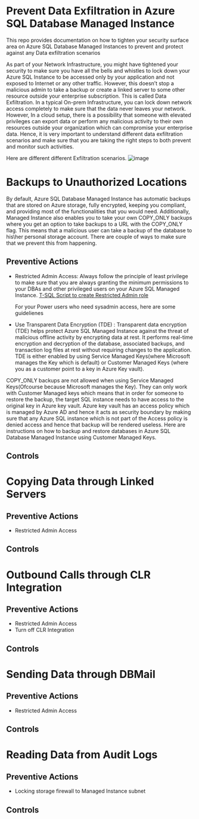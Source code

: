 # Prevent Data Exfiltration in Azure SQL Database Managed Instance
This repo provides documentation on how to tighten your security surface area on Azure SQL Database Managed Instances to prevent and protect against any Data exfiltration scenarios

As part of your Network Infrastructure, you might have tightened your security to make sure you have all the bells and whistles to lock down your Azure SQL Instance to be accessed only by your application and not exposed to Internet or any other traffic. However, this doesn’t stop a malicious admin to take a backup or create a linked server to some other resource outside your enterprise subscription. This is called Data Exfiltration. In a typical On-prem Infrastructure, you can lock down network access completely to make sure that the data never leaves your network. However, In a cloud setup, there is a possibility that someone with elevated privileges can export data or perform any malicious activity to their own resources outside your organization which can compromise your enterprise data. Hence, it is very important to understand different data exfiltration scenarios and make sure that you are taking the right steps to both prevent and monitor such activities.

Here are different different Exfiltration scenarios.
![image](https://user-images.githubusercontent.com/22504173/75120368-4b158100-5659-11ea-8a34-8a05440158e1.png)


# Backups to Unauthorized Locations
By default, Azure SQL Database Managed Instance has automatic backups that are stored on Azure storage, fully encrypted, keeping you compliant, and providing most of the functionalities that you would need. Additionally, Managed Instance also enables you to take your own COPY_ONLY backups where you get an option to take backups to a URL with the COPY_ONLY flag. This means that a malicious user can take a backup of the database to his\her personal storage account. There are couple of ways to make sure that we prevent this from happening.

## Preventive Actions
* Restricted Admin Access:
  Always follow the principle of least privilege to make sure that you are always granting the minimum permissions to your DBAs and other privileged users on your Azure SQL Managed Instance.
   [T-SQL Script to create Restricted Admin role](https://github.com/raghavender7/Prevent-Data-Exfiltration-in-Azure-SQL-Managed-Instance/blob/master/Restricted%20Admin.sql)
   
   For your Power users who need sysadmin access, here are some guidelienes
   
* Use Transparent Data Encryption (TDE) :
Transparent data encryption (TDE) helps protect Azure SQL Managed Instance against the threat of malicious offline activity by encrypting data at rest. It performs real-time encryption and decryption of the database, associated backups, and transaction log files at rest without requiring changes to the application. TDE is either enabled by using Service Managed Keys(where Microsoft manages the Key which is default) or Customer Managed Keys (where you as a customer point to a key in Azure Key vault). 

COPY_ONLY backups are not allowed when using Service Managed Keys(Ofcourse because Microsoft manages the Key). They can only work with Customer Managed keys which means that in order for someone to restore the backup, the target SQL instance needs to have access to the original key in Azure key vault. Azure key vault has an access policy which is managed by Azure AD and hence it acts as security boundary by making sure that any  Azure SQL instance which is not part of the Access policy is denied access and hence that backup will be rendered useless.
Here are instructions on how to backup and restore databases in Azure SQL Database Managed Instance using Customer Managed Keys.
 
## Controls




# Copying Data through Linked Servers
## Preventive Actions
* Restricted Admin Access
## Controls

# Outbound Calls through CLR Integration
## Preventive Actions
* Restricted Admin Access
* Turn off CLR Integration
## Controls

# Sending Data through DBMail
## Preventive Actions
* Restricted Admin Access
## Controls

# Reading Data from Audit Logs
## Preventive Actions
* Locking storage firewall to Managed Instance subnet
## Controls






